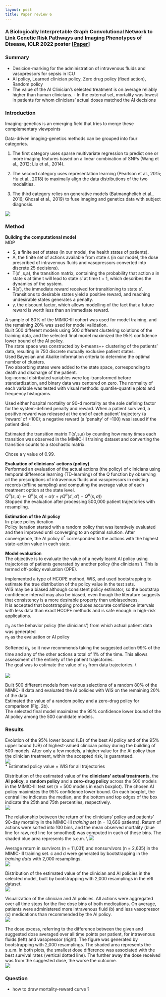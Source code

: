 ```yaml
---
layout: post
title: Paper review 6
---
```

### A Biologically Interpretable Graph Convolutional Network to Link Genetic Risk Pathways and Imaging Phenotypes of Disease, ICLR 2022 poster [[Paper](https://openreview.net/forum?id=Lwr8We4MIxn)]

### Summary
- Desicion-marking for the administration of intravenous fluids and vasopressors for sepsis in ICU
- AI policy, Learned clinician policy, Zero drug policy (fixed action), Random policy
- The value of the AI Clinician’s selected treatment is on average reliably higher than human clinicians. - In the external set, mortality was lowest in patients for whom clinicians’ actual doses matched the AI decisions


### Introduction
Imaging-genetics is an emerging field that tries to merge these complementary viewpoints

Data-driven imaging-genetics methods can be grouped into four categories. 
1) The first category uses sparse multivariate regression to predict one or more imaging features based on a linear combination of SNPs (Wang et al., 2012; Liu et al., 2014). 

2) The second category uses representation learning (Pearlson et al., 2015; Hu et al., 2018) to maximally align the data distributions of the two modalities.

3) The third category relies on generative models (Batmanghelich et al., 2016; Ghosal et al., 2019) to fuse imaging and genetics data with subject diagnosis.


<img src="../papers/The Artificial Intelligence Clinician learns optimal treatment strategies for sepsis in intensive care/fig1.png"> 

### Method
<b>Building the computational model</b> \
MDP
- S, a finite set of states (in our model, the health states of patients).
- A, the finite set of actions available from state s (in our model, the dose
prescribed of intravenous fluids and vasopressors converted into discrete
25 decisions).
- T(s′ ,s,a), the transition matrix, containing the probability that action a in
state s at time t will lead to state s′ at time t + 1, which describes the dynamics
of the system.
- R(s′), the immediate reward received for transitioning to state s′. Transitions
to desirable states yield a positive reward, and reaching undesirable states
generates a penalty.
- γ, the discount factor, which allows modelling of the fact that a future reward
is worth less than an immediate reward.

A sample of 80% of the MIMIC-III cohort was used for model training, and
the remaining 20% was used for model validation. \
Built 500 different models using 500 different clustering solutions of the training data, and the selected final model maximized the 95% confidence lower bound of the AI policy. \
The state space was constructed by k-means++ clustering of the patients’ data, resulting in 750 discrete mutually exclusive patient states. \
Used Bayesian and Akaike information criteria to determine the optimal number of clusters. \
Two absorbing states were added to the state space, corresponding to death and discharge of the patient. \
log-normal distributed variables were log-transformed before standardization, and binary data was centered on zero. The normality of each variable was tested with visual methods: quantile-quantile plots and frequency histograms.

Used either hospital mortality or 90-d mortality as the sole defining factor for the system-defined penalty and reward. When a patient survived, a positive reward was released at the end of each patient’ trajectory (a ‘reward’ of +100); a negative reward (a ‘penalty’ of –100) was issued if the patient died.

Estimated the transition matrix T(s′,s,a) by counting how many times each transition was observed in the MIMIC-III training dataset and converting the transition counts to a stochastic matrix.

Chose a γ value of 0.99.

<b>Evaluation of clinicians' actions (policy)</b> \
Performed an evaluation of the actual actions (the policy) of clinicians using temporal difference learning (TD-learning) of the Q function by observing all the prescriptions of intravenous fluids and vasopressors in existing records (offline sampling) and computing the average value of each treatment option at the state level. \
$Q^\pi(s,a) \leftarrow Q^\pi(s,a)+\alpha(r+\gamma Q^\pi(s',a')-Q^\pi(s,a))$ \
Stopped the evaluation after processing 500,000 patient trajectories with
resampling.

<b>Estimation of the AI policy</b> \
In-place policy iteration \
Policy iteration started with a random policy that was iteratively evaluated and then improved until converging to an optimal solution. 
After convergence, the AI policy $\pi^*$ corresponded to the actions with the highest
state-action value in each state.

<b>Model evaluation</b> \
The objective is to evaluate the value of a newly learnt AI policy using trajectories of patients generated by another policy (the clinicians’). This is termed off-policy evaluation (OPE). 

Implemented a type of HCOPE method, WIS, and used bootstrapping to estimate the true distribution of the policy value in the test sets. \
WIS may be a biased although consistent policy estimator, so the bootstrap confidence interval may also be biased, even though the literature suggests that consistency is a more desirable property than unbiasedness. \
It is accepted that bootstrapping produces accurate confidence intervals with less data than exact HCOPE methods and is safe enough in high-risk applications.

$\pi_0$ as the behavior policy (the clinicians') from which actual patient data was generated \
$\pi_1$ as the evaluation or AI policy

Softened $\pi_1$, so it now recommends taking the suggested action 99% of the time and any of the other actions a total of 1% of the time. This allows assessment of the entirety of the patient trajectories. \
The goal was to estimate the value of $\pi_1$ from data trajectories. \

<img src="../papers/The Artificial Intelligence Clinician learns optimal treatment strategies for sepsis in intensive care/fig2.png">

Built 500 different models from various selections of a random 80% of the MIMIC-III data and evaluated the AI policies with WIS on the remaining 20% of the data. \
Estimated the value of a random policy and a zero-drug policy for comparison (Fig. 2b). \
The selected final model maximizes the 95% confidence lower bound of the AI policy among the 500 candidate models.


### Results
Evolution of the 95% lower bound (LB) of the best AI policy and of the 95% upper bound
(UB) of highest-valued clinician policy during the building of 500 models. After only a few models, a higher value for the AI policy than the clinician treatment, within the accepted risk, is guaranteed. \
<img src="../papers/The Artificial Intelligence Clinician learns optimal treatment strategies for sepsis in intensive care/fig3.png"> \
\* Estimated policy value = WIS for all trajectories

Distribution of the estimated value of the <b>clinicians’ actual treatments</b>, the <b>AI policy</b>, a <b>random policy</b> and a <b>zero-drug policy</b> across the 500 models in the MIMIC-III test set (n = 500 models in each boxplot). The chosen AI policy maximizes the 95% confidence lower bound. On each boxplot, the central line indicates the median, and the bottom and top edges of the box indicate the 25th and 75th percentiles, respectively. \
<img src="../papers/The Artificial Intelligence Clinician learns optimal treatment strategies for sepsis in intensive care/fig4.png"> 

The relationship between the return of the clinicians’ policy and patients’ 90-day
mortality in the MIMIC-III *training set* (n = 13,666 patients). Return of actions were sorted into 100 bins, and the mean observed mortality (blue line for raw, red line for smoothed) was computed in each of these bins. The shaded blue area represents the s.e.m. \ 
<img src="../papers/The Artificial Intelligence Clinician learns optimal treatment strategies for sepsis in intensive care/fig5.png"> 


Average return in survivors (n = 11,031) and nonsurvivors (n = 2,635) in the MIMIC-III training set. c and d were generated by bootstrapping in the *training data* with 2,000 resamplings. \
<img src="../papers/The Artificial Intelligence Clinician learns optimal treatment strategies for sepsis in intensive care/fig6.png"> 

Distribution of the estimated value of the clinician and AI policies in the selected model, built by bootstrapping with 2,000 resamplings in the eRI dataset. \
<img src="../papers/The Artificial Intelligence Clinician learns optimal treatment strategies for sepsis in intensive care/fig7.png"> 

Visualization of the clinician and AI policies. All actions were aggregated over all time steps for the five dose bins of both medications. On average, patients were
administered more intravenous fluid (b) and less vasopressor (c) medications than recommended by the AI policy. \
<img src="../papers/The Artificial Intelligence Clinician learns optimal treatment strategies for sepsis in intensive care/fig8.png"> 

The dose excess, referring to the difference between the given and suggested dose averaged over all time points per patient, for intravenous fluids (left) and vasopressor (right). The figure was generated by bootstrapping with 2,000 resamplings. The shaded area represents the s.e.m. In both plots, the smallest dose difference was associated with the best survival rates (vertical dotted line). The further away the dose received was from the suggested dose, the worse the outcome. \
<img src="../papers/The Artificial Intelligence Clinician learns optimal treatment strategies for sepsis in intensive care/fig9.png"> 

### Question
- how to draw mortality-reward curve ?